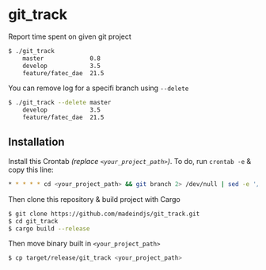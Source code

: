 # git_track

Report time spent on given git project

~~~bash
$ ./git_track
    master             0.8
    develop            3.5
    feature/fatec_dae  21.5
~~~

You can remove log for a specifi branch using `--delete`

~~~bash
$ ./git_track --delete master
    develop            3.5
    feature/fatec_dae  21.5
~~~

## Installation

Install this Crontab _(replace `<your_project_path>`)_. To do, run `crontab -e` & copy this line:

~~~bash
* * * * * cd <your_project_path> && git branch 2> /dev/null | sed -e '/^[^*]/d' -e 's/* \\(.*\\)/\\1/' >> <your_project_path>/.tickets_count.log
~~~

Then clone this repository & build project with Cargo

~~~bash
$ git clone https://github.com/madeindjs/git_track.git
$ cd git_track
$ cargo build --release
~~~

Then move binary built in `<your_project_path>`

~~~bash
$ cp target/release/git_track <your_project_path>
~~~



